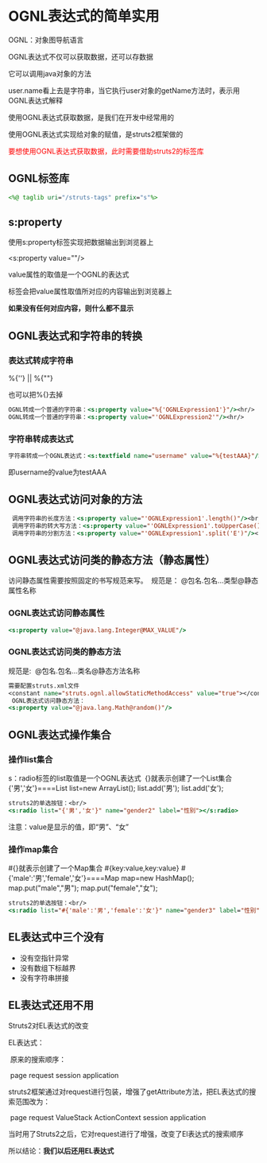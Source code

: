 # OGNL表达式的简单实用

OGNL：对象图导航语言

OGNL表达式不仅可以获取数据，还可以存数据

它可以调用java对象的方法

user.name看上去是字符串，当它执行user对象的getName方法时，表示用OGNL表达式解释

使用OGNL表达式获取数据，是我们在开发中经常用的

使用OGNL表达式实现给对象的赋值，是struts2框架做的 

<font color=red>要想使用OGNL表达式获取数据，此时需要借助struts2的标签库</font>

## OGNL标签库

```jsp
<%@ taglib uri="/struts-tags" prefix="s"%>
```

## s:property

使用s:property标签实现把数据输出到浏览器上

<s:property value=""/>

value属性的取值是一个OGNL的表达式

标签会把value属性取值所对应的内容输出到浏览器上

**如果没有任何对应内容，则什么都不显示**

## OGNL表达式和字符串的转换

### 表达式转成字符串

%{''}   ||  %{""}

也可以把%{}去掉

```jsp
OGNL转成一个普通的字符串：<s:property value="%{'OGNLExpression1'}"/><hr/>
OGNL转成一个普通的字符串：<s:property value="'OGNLExpression2'"/><hr/>
```

### 字符串转成表达式

```jsp
字符串转成一个OGNL表达式：<s:textfield name="username" value="%{testAAA}"/>
```

即username的value为testAAA

## OGNL表达式访问对象的方法

```jsp
 调用字符串的长度方法：<s:property value="'OGNLExpression1'.length()"/><br/>
 调用字符串的转大写方法：<s:property value="'OGNLExpression1'.toUpperCase()"/><br/>
 调用字符串的分割方法：<s:property value="'OGNLExpression1'.split('E')"/><br/>
```

## OGNL表达式访问类的静态方法（静态属性）

  访问静态属性需要按照固定的书写规范来写。
​    规范是：
​        @包名.包名...类型@静态属性名称

### OGNL表达式访问静态属性

```jsp
<s:property value="@java.lang.Integer@MAX_VALUE"/>
```

### OGNL表达式访问类的静态方法

  规范是:
​        @包名.包名...类名@静态方法名称

```jsp
需要配置struts.xml文件
<constant name="struts.ognl.allowStaticMethodAccess" value="true"></constant>
 OGNL表达式访问静态方法：
<s:property value="@java.lang.Math@random()"/>
```

##  OGNL表达式操作集合

### 操作list集合

  s：radio标签的list取值是一个OGNL表达式
​    {}就表示创建了一个List集合
​    {'男','女'}====List list=new ArrayList(); list.add('男'); list.add('女');

```jsp
struts2的单选按钮：<br/>
<s:radio list="{'男','女'}" name="gender2" label="性别"></s:radio>
```

注意：value是显示的值，即“男”、“女”

### 操作map集合

 #{}就表示创建了一个Map集合
  #{key:value,key:value}
  #{'male':'男','female','女'}====Map map=new HashMap(); map.put("male","男"); map.put("female","女");

```jsp
struts2的单选按钮：<br/>
<s:radio list="#{'male':'男','female':'女'}" name="gender3" label="性别"></s:radio>
```

## EL表达式中三个没有

- 没有空指针异常
- 没有数组下标越界
- 没有字符串拼接

## EL表达式还用不用

Struts2对EL表达式的改变

EL表达式：

​	原来的搜索顺序：

​		page      	request		session		application

struts2框架通过对request进行包装，增强了getAttribute方法，把EL表达式的搜索范围改为：

​		page	request		ValueStack	ActionContext	session		application

当时用了Struts2之后，它对request进行了增强，改变了El表达式的搜索顺序

所以结论：**我们以后还用EL表达式**



